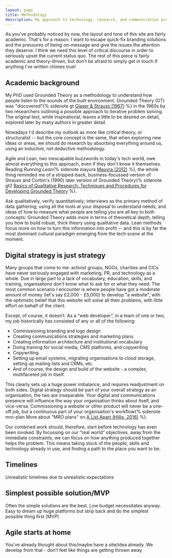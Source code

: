 ```yaml
---
layout: page
title: Methodology
description: My approach to technology, research, and communication projects
---
```


As you've probably noticed by now, the layout and tone of this site are fairly academic. That's for a reason. I want to escape quick-fix branding solutions and the pressures of being on-message and give the issues the attention they deserve. I think we need this level of critical discourse in order to seriously upset the current status quo. The rest of this piece is fairly academic and theory-driven, but don't be afraid to simply get in touch if anything I've written chimes true!

## Academic background

My PhD used Grounded Theory as a methodology to understand how people listen to the sounds of the built environment. Grounded Theory (GT) was "discovered"{% sidenote gt [Glaser &amp; Strauss (1967)](https://en.wikipedia.org/wiki/The_Discovery_of_Grounded_Theory) %} in the 1960s by two researchers outlining a possible approach to iterative problem solving. The original text, while inspirational, leaves a little to be desired on detail, explored later by many authors in greater detail.

Nowadays I'd describe my outlook as more like critical theory, or structuralist -- but the core concept is the same, that when exploring new ideas or areas, we should do research by absorbing everything around us, using an inductive, not deductive methodology.

Agile and Lean, two inescapable buzzwords in today's tech world, owe almost everything to this approach, even if they don't know it themselves. Reading _Running Lean_{% sidenote mayura [Mauyra (2012)](https://www.amazon.co.uk/Running-Lean-Iterate-Works-OReilly/dp/1449305172) %}, the whole thing reminded me of a stripped-back, business-focussed version of Strauss and Corbin's (1990) later version of Grounded Theory{% sidenote gt2 [Basics of Qualitative Research: Techniques and Procedures for Developing Grounded Theory](https://www.amazon.co.uk/Basics-Qualitative-Research-Techniques-Procedures/dp/1412997461/ref=dp_ob_title_bk) %}.

Ask qualitatively, verify quantitatively; interviews as the primary method of data gathering; using all the tools at your disposal to understand needs; and ideas of how to measure what people are telling you are all key to both concepts. Grounded Theory adds more in terms of theoretical depth, telling you how to build robust, thick theory using qualitative data. Lean methods focus more on how to turn this information into profit -- and this is by far the most dominant cultural paradigm emerging from the tech scene at the moment.

## Digital strategy is just strategy

Many groups that come to me: activist groups, NGOs, charities and CICs have never seriously engaged with marketing, PR, and technology as a whole. Due in large part to a lack of vocabulary, education, skills, and training, organisations don't know what to ask for or what they need. The most common scenario I encounter is where people have got a moderate amount of money (let's say £2,000 - £5,000) to develop "a website", with the optimistic belief that this website will solve all their problems, with little effort on behalf of the client.

Except, of course, it doesn’t. As a “web developer”, in a team of one or two, my job historically has consisted of any or all of the following:

 * Commissioning branding and logo design
 * Creating communications strategies and marketing plans
 * Creating information architecture and institutional vocabulary
 * Doing training for social media, CMS platforms, and copywriting
 * Copywriting
 * Setting up email systems, migrating organisations to cloud storage, setting up mailing lists and CRMs, etc.
 * And of course, the design and build of the website - a complex, multifaceted job in itself.

This clearly sets up a huge power imbalance, and requires readjustment on both sides. Digital strategy should be part of your overall strategy as an organisation, the two are inseparable. Your digital and communications presence will influence the way your organisation thinks about itself, and vice-versa. Commissioning a website or other product will never be a one-off job, but a continuous part of your organisation's workflow{% sidenote mro-plan More about "MRO plans" on [A List Apart (Hillis, 2016)](http://alistapart.com/article/create-an-evolutionary-web-strategy-with-a-digital-mro-plan) %}.

Our combined work should, therefore, start before technology has even been invoked. By focussing on our “real world” objectives, away from the immediate constraints, we can focus on how anything produced together helps the problem. This means taking stock of the people, skills and technology already in use, and finding a path to the place you want to be.


## Timelines

Unrealistic timelines due to unrealistic expectations

## Simplest possible solution/MVP

Often the simple solutions are the best. Low budget necessitates anyway. Easy to dream up huge platforms but strip back and do the simplest possible thing first (MVP)

##  Agile starts at home

You’ve already thought about this/maybe have a site/idea already. We develop from that - don’t feel like things are getting thrown away
